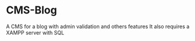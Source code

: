 # CMS-Blog
A CMS for a blog with admin validation and others features
It also requires a XAMPP server with SQL 
